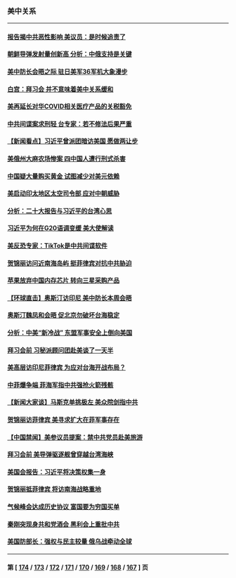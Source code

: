 ### 美中关系
---
#### [报告揭中共恶性影响 美议员：是时候追责了](../../pages/nf1412576/n13871950.md) 
#### [朝鲜导弹发射量创新高 分析：中俄支持是关键](../../pages/nf1412576/n13871809.md) 
#### [美中防长会晤之际 驻日美军36军机大象漫步](../../pages/nf1412576/n13871878.md) 
#### [白宫：拜习会 并不意味着美中关系缓和](../../pages/nf1412576/n13871836.md) 
#### [美再延长对华COVID相关医疗产品的关税豁免](../../pages/nf1412576/n13871778.md) 
#### [中共间谍案求刑轻 台专家：若不修法后果严重](../../pages/nf1412576/n13871586.md) 
#### [【新闻看点】习近平曾派团暗访美国 愿做两让步](../../pages/nf1412576/n13871108.md) 
#### [美俄州大麻农场惨案 四中国人遭行刑式杀害](../../pages/nf1412576/n13871609.md) 
#### [中国疑大量购买黄金 试图减少对美元依赖](../../pages/nf1412576/n13871366.md) 
#### [美启动印太地区太空司令部 应对中朝威胁](../../pages/nf1412576/n13871258.md) 
#### [分析：二十大报告与习近平的台湾心思](../../pages/nf1412576/n13870508.md) 
#### [习近平为何在G20语调变缓 美大使解读](../../pages/nf1412576/n13871005.md) 
#### [美反恐专家：TikTok是中共间谍软件](../../pages/nf1412576/n13870989.md) 
#### [贺锦丽访问近南海岛屿 挺菲律宾对抗中共胁迫](../../pages/nf1412576/n13870859.md) 
#### [苹果放弃中国内存芯片 转向三星采购产品](../../pages/nf1412576/n13870732.md) 
#### [【环球直击】奥斯汀访印尼 美中防长本周会晤](../../pages/nf1412576/n13870466.md) 
#### [奥斯汀魏凤和会晤 促北京勿破坏台海稳定](../../pages/nf1412576/n13870623.md) 
#### [分析：中美“新冷战” 东盟军事安全上倒向美国](../../pages/nf1412576/n13870403.md) 
#### [拜习会前 习秘派顾问团赴美谈了一天半](../../pages/nf1412576/n13870401.md) 
#### [美高层访印尼菲律宾 为应对台海开战布局？](../../pages/nf1412576/n13870434.md) 
#### [中菲爆争端 菲海军指中共强抢火箭残骸](../../pages/nf1412576/n13870342.md) 
#### [【新闻大家谈】马斯克单挑极左 美众院剑指中共](../../pages/nf1412576/n13870262.md) 
#### [贺锦丽访菲律宾 美寻求扩大在菲军事存在](../../pages/nf1412576/n13870191.md) 
#### [【中国禁闻】美参议员提案：禁中共党员赴美旅游](../../pages/nf1412576/n13870126.md) 
#### [拜习会前 美导弹驱逐舰曾穿越台湾海峡](../../pages/nf1412576/n13869825.md) 
#### [美国会报告：习近平将决策权集一身](../../pages/nf1412576/n13868227.md) 
#### [贺锦丽抵菲律宾 将访南海战略重地](../../pages/nf1412576/n13869708.md) 
#### [气候峰会达成历史协议 富国要为穷国买单](../../pages/nf1412576/n13869697.md) 
#### [秦刚突现身共和党酒会 黑利会上重批中共](../../pages/nf1412576/n13869661.md) 
#### [美国防部长：强权与民主较量 俄乌战牵动全球](../../pages/nf1412576/n13869590.md) 

---
#### 第 [ [174](./174.md) / [173](./173.md) / [172](./172.md) / [171](./171.md) / [170](./170.md) / [169](./169.md) / [168](./168.md) / [167](./167.md) ] 页
